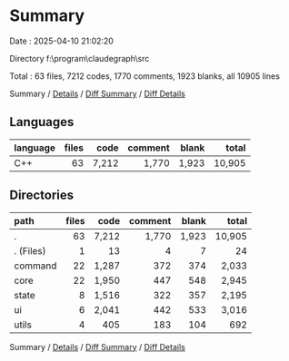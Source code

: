 # Summary

Date : 2025-04-10 21:02:20

Directory f:\\program\\claudegraph\\src

Total : 63 files,  7212 codes, 1770 comments, 1923 blanks, all 10905 lines

Summary / [Details](details.md) / [Diff Summary](diff.md) / [Diff Details](diff-details.md)

## Languages
| language | files | code | comment | blank | total |
| :--- | ---: | ---: | ---: | ---: | ---: |
| C++ | 63 | 7,212 | 1,770 | 1,923 | 10,905 |

## Directories
| path | files | code | comment | blank | total |
| :--- | ---: | ---: | ---: | ---: | ---: |
| . | 63 | 7,212 | 1,770 | 1,923 | 10,905 |
| . (Files) | 1 | 13 | 4 | 7 | 24 |
| command | 22 | 1,287 | 372 | 374 | 2,033 |
| core | 22 | 1,950 | 447 | 548 | 2,945 |
| state | 8 | 1,516 | 322 | 357 | 2,195 |
| ui | 6 | 2,041 | 442 | 533 | 3,016 |
| utils | 4 | 405 | 183 | 104 | 692 |

Summary / [Details](details.md) / [Diff Summary](diff.md) / [Diff Details](diff-details.md)